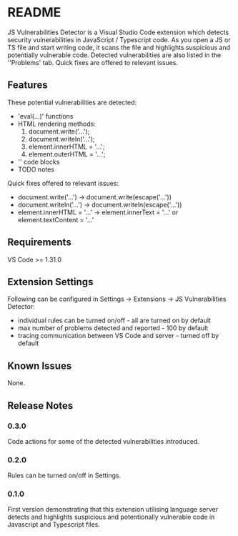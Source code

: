 # README

JS Vulnerabilities Detector is a Visual Studio Code extension which detects security vulnerabilities in JavaScript / Typescript code. As you open a JS or TS file and start writing code, it scans the file and highlights suspicious and potentially vulnerable code. Detected vulnerabilities are also listed in the ''Problems' tab. Quick fixes are offered to relevant issues.

## Features

These potential vulnerabilities are detected:
- 'eval(...)' functions
- HTML rendering methods:
    1. document.write('...');
    2. document.writeln('...');
    3. element.innerHTML = '...';
    4. element.outerHTML = '...';
- '<script>...</script>' code blocks
- TODO notes

Quick fixes offered to relevant issues:
- document.write('...') -> document.write(escape('...'))
- document.writeln('...') -> document.writeln(escape('...'))
- element.innerHTML = '...' -> element.innerText = '...' or element.textContent = '...'

## Requirements

VS Code >= 1.31.0 

## Extension Settings

Following can be configured in Settings -> Extensions -> JS Vulnerabilities Detector:
- individual rules can be turned on/off - all are turned on by default
- max number of problems detected and reported - 100 by default
- tracing communication between VS Code and server - turned off by default

## Known Issues

None.

## Release Notes

### 0.3.0

Code actions for some of the detected vulnerabilities introduced.

### 0.2.0

Rules can be turned on/off in Settings.

### 0.1.0

First version demonstrating that this extension utilising language server detects and highlights suspicious and potentionally vulnerable code in Javascript and Typescript files.